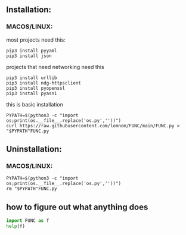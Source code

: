 ## Installation:
### MACOS/LINUX:
most projects need this:
```
pip3 install pyyaml
pip3 install json
```
projects that need networking need this
```
pip3 install urllib
pip3 install ndg-httpsclient
pip3 install pyopenssl
pip3 install pyasn1
```
this is basic installation
```
PYPATH=$(python3 -c "import os;print(os.__file__.replace('os.py',''))")
curl https://raw.githubusercontent.com/lomnom/FUNC/main/FUNC.py > "$PYPATH"FUNC.py
```
## Uninstallation:
### MACOS/LINUX:
```
PYPATH=$(python3 -c "import os;print(os.__file__.replace('os.py',''))")
rm "$PYPATH"FUNC.py
```
## how to figure out what anything does
```python
import FUNC as f
help(f)
```
